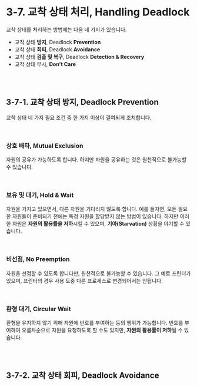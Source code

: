 # 3-7. 교착 상태 처리, Handling Deadlock

교착 상태를 처리하는 방법에는 다음 네 가지가 있습니다.

- 교착 상태 **방지**, Deadlock **Prevention**
- 교착 상태 **회피**, Deadlock **Avoidance**
- 교착 상태 **검출 및 복구**, Deadlock **Detection & Recovery**
- 교착 상태 무시, **Don't Care**

<br>

<br>

## 3-7-1. 교착 상태 방지, Deadlock Prevention

교착 상태 네 가지 필요 조건 중 한 가지 이상이 결여되게 조치합니다.

<br>

### 상호 배타, Mutual Exclusion

자원의 공유가 가능하도록 합니다. 하지만 자원을 공유하는 것은 원천적으로 불가능할 수 있습니다.

<br>

### 보유 및 대기, Hold & Wait

자원을 가지고 있으면서, 다른 자원을 기다리지 않도록 합니다. 예를 들자면, 모든 필요한 자원들이 준비되기 전에는 특정 자원을 할당받지 않는 방법이 있습니다. 하지만 이러한 자원은 **자원의 활용률을 저하**시킬 수 있으며, **기아(Starvation)** 상황을 야기할 수 있습니다.

<br>

### 비선점, No Preemption

자원을 선점할 수 있도록 합니다만, 원천적으로 불가능할 수 있습니다. 그 예로 프린터가 있으며, 프린터의 경우 사용 도중 다른 프로세스로 변경되어서는 안됩니다.

<br>

### 환형 대기, Circular Wait

환형을 유지하지 않기 위해 자원에 번호를 부여하는 등의 행위가 가능합니다. 번호를 부여하여 오름차순으로 자원을 요청하도록 할 수도 있지만, **자원의 활용률이 저하**될 수 있습니다.

<br>

<br>

## 3-7-2. 교착 상태 회피, Deadlock Avoidance

